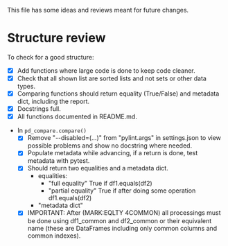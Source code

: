 This file has some ideas and reviews meant for future changes.

# Structure review
To check for a good structure:
- [X] Add functions where large code is done to keep code cleaner.
- [x] Check that all shown list are sorted lists and not sets or other data types.
- [X] Comparing functions should return equality (True/False) and metadata dict, including the report.
- [X] Docstrings full.
- [X] All functions documented in README.md.
- In `pd_compare.compare()` 
    - [X] Remove "--disabled=(...)" from "pylint.args" in settings.json to view possible problems and show no docstring where needed.
	- [X] Populate metadata while advancing, if a return is done, test metadata with pytest.
	- [X] Should return two equalities and a metadata dict.
	    - equalities:
	        - "full equality" True if df1.equals(df2)
	        - "partial equality" True if after doing some operation df1.equals(df2)
		- "metadata dict"
	- [X] IMPORTANT: After (MARK:EQLTY 4COMMON) all processings must be done using df1_common and df2_common or their equivalent name (these are DataFrames including only common columns and common indexes).